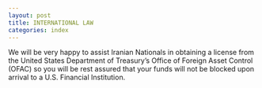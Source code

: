 ```yaml
---
layout: post
title: INTERNATIONAL LAW
categories:	index
---
```


We will be very happy to assist Iranian Nationals in obtaining a license from the United States Department of Treasury’s Office of Foreign Asset Control (OFAC) so you will be rest assured that your funds will not be blocked upon arrival to a U.S. Financial Institution.